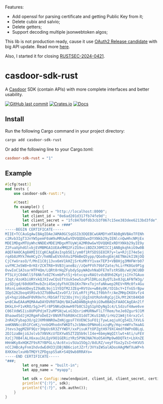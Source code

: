 Features:
* Add openssl for parsing certificate and getting Public Key from it;
* Delete cubix and salvio;
* Delete getters;
* Support decoding multiple jsonwebtoken algos;

This lib is not production ready, cause it use [OAuth2 Release candidate](https://github.com/ramosbugs/oauth2-rs/tree/5.0.0-rc.1) with big API update.
Read more [here](https://github.com/ramosbugs/oauth2-rs/blob/main/UPGRADE.md).

Also, I started it for closing [RUSTSEC-2024-0421](https://rustsec.org/advisories/RUSTSEC-2024-0421.html).

# casdoor-sdk-rust

A [Casdoor](https://github.com/casdoor/casdoor) SDK (contain APIs) with more complete interfaces and better usability.

[![GitHub last commit](https://img.shields.io/github/last-commit/DMoscicki/casdoor-sdk-rust)](https://github.com/DMoscicki/casdoor-sdk-rust/commits/main)
[![Crates.io](https://img.shields.io/crates/v/casdoor-sdk-rust.svg)](https://crates.io/crates/casdoor-sdk-rust)
[![Docs](https://docs.rs/casdoor-sdk-rust/badge.svg)](https://docs.rs/casdoor-sdk-rust)

## Install

Run the following Cargo command in your project directory:

```sh
cargo add casdoor-sdk-rust
```

Or add the following line to your Cargo.toml:

```toml
casdoor-sdk-rust = "1"
```

## Example

```rust
#[cfg(test)]
mod tests {
    use casdoor-sdk-rust::*;

    #[test]
    fn example() {
        let endpoint = "http://localhost:8000";
        let client_id = "0e6ad201d317fb74fe9d";
        let client_secret = "1fc847b0fdb3cb3f067c15ee383dee6213bd3fde";
        let certificate = r###"
-----BEGIN CERTIFICATE-----
MIIE+TCCAuGgAwIBAgIDAeJAMA0GCSqGSIb3DQEBCwUAMDYxHTAbBgNVBAoTFENh
c2Rvb3IgT3JnYW5pemF0aW9uMRUwEwYDVQQDEwxDYXNkb29yIENlcnQwHhcNMjEx
MDE1MDgxMTUyWhcNNDExMDE1MDgxMTUyWjA2MR0wGwYDVQQKExRDYXNkb29yIE9y
Z2FuaXphdGlvbjEVMBMGA1UEAxMMQ2FzZG9vciBDZXJ0MIICIjANBgkqhkiG9w0B
AQEFAAOCAg8AMIICCgKCAgEAsInpb5E1/ym0f1RfSDSSE8IR7y+lw+RJjI74e5ej
rq4b8zMYk7HeHCyZr/hmNEwEVXnhXu1P0mBeQ5ypp/QGo8vgEmjAETNmzkI1NjOQ
CjCYwUrasO/f/MnI1C0j13vx6mV1kHZjSrKsMhYY1vaxTEP3+VB8Hjg3MHFWrb07
uvFMCJe5W8+0rKErZCKTR8+9VB3janeBz//zQePFVh79bFZate/hLirPK0Go9P1g
OvwIoC1A3sarHTP4Qm/LQRt0rHqZFybdySpyWAQvhNaDFE7mTstRSBb/wUjNCUBD
PTSLVjC04WllSf6Nkfx0Z7KvmbPstSj+btvcqsvRAGtvdsB9h62Kptjs1Yn7GAuo
I3qt/4zoKbiURYxkQJXIvwCQsEftUuk5ew5zuPSlDRLoLByQTLbx0JqLAFNfW3g/
pzSDjgd/60d6HTmvbZni4SmjdyFhXCDb1Kn7N+xTojnfaNkwep2REV+RMc0fx4Gu
hRsnLsmkmUDeyIZ9aBL9oj11YEQfM2JZEq+RVtUx+wB4y8K/tD1bcY+IfnG5rBpw
IDpS262boq4SRSvb3Z7bB0w4ZxvOfJ/1VLoRftjPbLIf0bhfr/AeZMHpIKOXvfz4
yE+hqzi68wdF0VR9xYc/RbSAf7323OsjYnjjEgInUtRohnRgCpjIk/Mt2Kt84Kb0
wn8CAwEAAaMQMA4wDAYDVR0TAQH/BAIwADANBgkqhkiG9w0BAQsFAAOCAgEAn2lf
DKkLX+F1vKRO/5gJ+Plr8P5NKuQkmwH97b8CS2gS1phDyNgIc4/LSdzuf4Awe6ve
C06lVdWSIis8UPUPdjmT2uMPSNjwLxG3QsrimMURNwFlLTfRem/heJe0Zgur9J1M
8haawdSdJjH2RgmFoDeE2r8NVRfhbR8KnCO1ddTJKuS1N0/irHz21W4jt4rxzCvl
2nR42Fybap3O/g2JXMhNNROwZmNjgpsF7XVENCSuFO1jTywLaqjuXCg54IL7XVLG
omKNNNcc8h1FCeKj/nnbGMhodnFWKDTsJcbNmcOPNHo6ixzqMy/Hqc+mWYv7maAG
Jtevs3qgMZ8F9Qzr3HpUc6R3ZYYWDY/xxPisuKftOPZgtH979XC4mdf0WPnOBLqL
2DJ1zaBmjiGJolvb7XNVKcUfDXYw85ZTZQ5b9clI4e+6bmyWqQItlwt+Ati/uFEV
XzCj70B4lALX6xau1kLEpV9O1GERizYRz5P9NJNA7KoO5AVMp9w0DQTkt+LbXnZE
HHnWKy8xHQKZF9sR7YBPGLs/Ac6tviv5Ua15OgJ/8dLRZ/veyFfGo2yZsI+hKVU5
nCCJHBcAyFnm1hdvdwEdH33jDBjNB6ciotJZrf/3VYaIWSalADosHAgMWfXuWP+h
8XKXmzlxuHbTMQYtZPDgspS5aK+S4Q9wb8RRAYo=
-----END CERTIFICATE-----
"###;
        let org_name = "built-in";
        let app_name = "myapp";

        let sdk = Config::new(endpoint, client_id, client_secret, certificate, org_name, Some(app_name.to_owned())).into_sdk();
        println!("{:?}", sdk);
        println!("{:?}", sdk.authn());
    }
}
```
